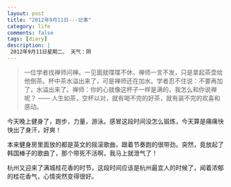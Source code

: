 ```yaml
---
layout: post
title: "2012年9月11日---记事"
category: life
comments: false
tags: [diary]
description: |
 2012年9月11日星期二、 天气：阴
---
```


>一位学者找禅师问禅。一见面就喋喋不休，禅师一言不发，只是拿起茶壶给他倒茶。杯中茶水溢出来了，可是禅师还在加水。学者忍不住说：不要再加了，水溢出来了。禅师：你的心就像这杯子一样是满的，我怎么和你说禅呢？ —— 人生如茶，空杯以对，就有喝不完的好茶，就有装不完的欢喜和感动。

今天晚上健身了，跑步，力量，游泳。感冒这段时间没怎么锻炼，今天算是痛痛快快出了身汗，好爽！

本来健身房里面放的都是英文的摇滚歌曲，跟着节奏跑的很带劲。突然，竟放起了韩国棒子的歌曲了，那个带死不活啊，我马上就泄气了！

杭州又迎来了满城桂花香的时节，这段时间应该是杭州最宜人的时候了，闻着浓郁的桂花香气，心情突然变得很好。

